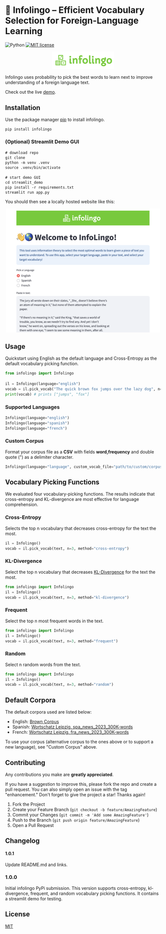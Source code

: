 # 🎲 Infolingo – Efficient Vocabulary Selection for Foreign-Language Learning

![Python](https://img.shields.io/badge/python-3.x-blue.svg) [![MIT license](https://img.shields.io/badge/License-MIT-green.svg)](https://lbesson.mit-license.org/)

<p align="center">
  <img src="assets/logo.png" alt="Infolingo logo" width="200px" />
</p>

Infolingo uses probability to pick the best words to learn next to improve understanding of a foreign language text.

Check out the live [demo](http://infolingo.streamlit.app/).

## Installation

Use the package manager [pip](https://pip.pypa.io/en/stable/) to install infolingo.

```shell
pip install infolingo
```

### (Optional) Streamlit Demo GUI

```shell
# download repo
git clone
python -m venv .venv
source .venv/bin/activate

# start demo GUI
cd streamlit_demo
pip install -r requirements.txt
streamlit run app.py
```

You should then see a locally hosted website like this:

<p align="center">
  <img src="assets/infolingo-front.png" alt="Infolingo demo" width="500px" />
</p>

## Usage

Quickstart using English as the default language and Cross-Entropy as the default vocabulary picking function. 

```python
from infolingo import Infolingo

il = Infolingo(language="english")
vocab = il.pick_vocab("The quick brown fox jumps over the lazy dog", n=2)
print(vocab) # prints ["jumps", "fox"]
```

### Supported Languages

```python
Infolingo(language="english")
Infolingo(language="spanish")
Infolingo(language="french")
```

### Custom Corpus

Format your corpus file as a **CSV** with fields **word,frequency** and double quote (") as a delimiter character.

```python
Infolingo(language="language", custom_vocab_file="path/to/custom/corpus")
```

## Vocabulary Picking Functions

We evaluated four vocabulary-picking functions. The results indicate that cross-entropy and KL-divergence are most effective for language comprehension.

### Cross-Entropy

Selects the top n vocabulary that decreases cross-entropy for the text the most.

```python
il = Infolingo()
vocab = il.pick_vocab(text, n=3, method="cross-entropy")
```

### KL-Divergence

Select the top n vocabulary that decreases [KL-Divergence](https://en.wikipedia.org/wiki/Kullback%E2%80%93Leibler_divergence) for the text the most.

```python
from infolingo import Infolingo
il = Infolingo()
vocab = il.pick_vocab(text, n=3, method="kl-divergence")
```

### Frequent

Select the top n most frequent words in the text.

```python
from infolingo import Infolingo
il = Infolingo()
vocab = il.pick_vocab(text, n=3, method="frequent")
```

### Random

Select n random words from the text.

```python
from infolingo import Infolingo
il = Infolingo()
vocab = il.pick_vocab(text, n=3, method="random")
```

## Default Corpora

The default corpora used are listed below:

- English: [Brown Corpus](https://www.nltk.org/book/ch02.html)
- Spanish: [Wortschatz Leipzig. spa_news_2023_300K-words](https://corpora.wortschatz-leipzig.de/en?corpusId=spa_news_2023)
- French: [Wortschatz Leipzig. fra_news_2023_300K-words](https://corpora.wortschatz-leipzig.de/en?corpusId=fra_news_2023)

To use your corpus (alternative corpus to the ones above or to support a new language), see "Custom Corpus" above.

## Contributing

Any contributions you make are **greatly appreciated**. 

If you have a suggestion to improve this, please fork the repo and create a pull request. You can also simply open an issue with the tag "enhancement."
Don't forget to give the project a star! Thanks again!

1. Fork the Project
2. Create your Feature Branch (`git checkout -b feature/AmazingFeature`)
3. Commit your Changes (`git commit -m 'Add some AmazingFeature'`)
4. Push to the Branch (`git push origin feature/AmazingFeature`)
5. Open a Pull Request

## Changelog

#### 1.0.1
Update README.md and links.

### 1.0.0
Initial infolingo PyPi submission. This version supports cross-entropy, kl-divergence, frequent, and random vocabulary picking functions.
It contains a streamlit demo for testing.

## License

[MIT](https://choosealicense.com/licenses/mit/)